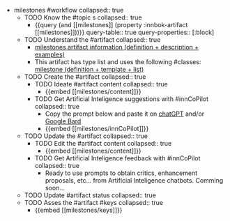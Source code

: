 
- milestones #workflow
   collapsed:: true
  - TODO Know the #topic s
    collapsed:: true
    - {{query (and [[milestones]] (property :innbok-artifact [[milestones]]))}}
      query-table:: true
      query-properties:: [:block]
  - TODO Understand the #artifact
    collapsed:: true
    - [milestones artifact information (definition + description + examples)](https://go.innbok.com/#/page/innBoK%2Fmilestones%2Finfo)
    - This artifact has type list and uses the following #classes: [milestone (definition + template + list)](https://go.innbok.com/#/page/innBoK%2Fclass%2Fmilestone)
  - TODO Create the #artifact
     collapsed:: true
    - TODO Ideate #artifact content
      collapsed:: true
      - {{embed [[milestones/content]]}}
    - TODO Get Artificial Inteligence suggestions with #innCoPilot
      collapsed:: true
      - Copy the prompt below and paste it on [chatGPT](https://chat.openai.com) and/or [Google Bard](https://bard.google.com/chat)
      - {{embed [[milestones/innCoPilot]]}}
  - TODO Update the #artifact
    collapsed:: true
    - TODO Edit the #artifact content
     collapsed:: true
      - {{embed [[milestones/content]]}}
    - TODO Get Artificial Inteligence feedback with #innCoPilot
      collapsed:: true
      - Ready to use prompts to obtain critics, enhancement proposals, etc... from Artificial Inteligence chatbots. Comming soon...
  - TODO Update #artifact status
    collapsed:: true
  - TODO Asses the #artifact #keys
    collapsed:: true
    - {{embed [[milestones/keys]]}}



